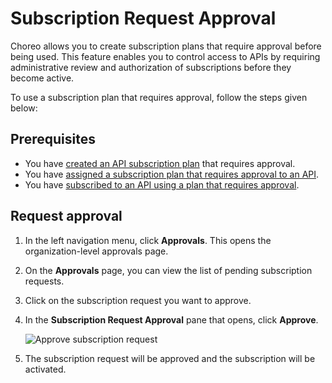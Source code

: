 # Subscription Request Approval

Choreo allows you to create subscription plans that require approval before being used. This feature enables you to control access to APIs by requiring administrative review and authorization of subscriptions before they become active.

To use a subscription plan that requires approval, follow the steps given below:

## Prerequisites

- You have [created an API subscription plan](../../administer/create-api-subscription-plans.md) that requires approval.
- You have [assigned a subscription plan that requires approval to an API](assign-subscription-plans-to-apis.md).
- You have [subscribed to an API using a plan that requires approval](subscribe-to-an-api-with-a-subscription-plan.md).

## Request approval

1. In the left navigation menu, click **Approvals**. This opens the organization-level approvals page.
2. On the **Approvals** page, you can view the list of pending subscription requests.
3. Click on the subscription request you want to approve.
4. In the **Subscription Request Approval** pane that opens, click **Approve**.

    ![Approve subscription request](../../assets/img/api-management/manage-api-traffic/approve-subscription-request.png)

5. The subscription request will be approved and the subscription will be activated.
